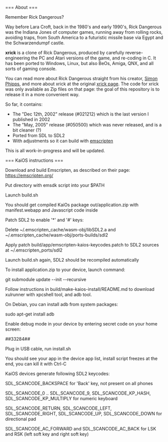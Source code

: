 === About ===

Remember Rick Dangerous?

Way before Lara Croft, back in the 1980's and early 1990's, Rick Dangerous was the Indiana Jones of computer games,
running away from rolling rocks, avoiding traps, from South America to a futuristic missile base via Egypt and the
Schwarzendumpf castle.

**xrick** is a clone of Rick Dangerous, produced by carefully reverse-engineering the PC and Atari versions of the
game, and re-coding in C. It has been ported to Windows, Linux, but also BeOs, Amiga, QNX, and all sorts
of gaming console.

You can read more about Rick Dangerous straight from his creator, [Simon Phipps](https://www.simonphipps.com/games/rickdangerous/),
and more about xrick at the original [xrick page](http://www.bigorno.net/xrick). The code for xrick was only available 
as Zip files on that page: the goal of this repository is to release it in a more convenient way.

So far, it contains:
* The "Dec 12th, 2002" release (#021212) which is the last version I published in 2002
* The "May, 2005" release (#050500) which was never released, and is a bit cleaner (?)
* Ported from SDL to SDL2
* With adjustments so it can build with [emscripten](https://emscripten.org/)

This is all work-in-progress and will be updated.

=== KaiOS instructions ===

Download and build Emscripten, as described on their page: https://emscripten.org/

Put directory with emsdk script into your $PATH

Launch build.sh

You should get compiled KaiOs package out/application.zip with manifest.webapp and Javascript code inside

Patch SDL2 to enable '*' and '#' keys:

Delete ~/.emscripten_cache/wasm-obj/libSDL2.a and ~/.emscripten_cache/wasm-obj/ports-builds/sdl2

Apply patch build/app/emscripten-kaios-keycodes.patch to SDL2 sources at ~/.emscripten_ports/sdl2

Launch build.sh again, SDL2 should be recompiled automatically

To install application.zip to your device, launch command:

git submodule update --init --recursive

Follow instructions in build/make-kaios-install/README.md to download xulrunner with xpcshell tool, and adb tool.

On Debian, you can install adb from system packages:

sudo apt-get install adb

Enable debug mode in your device by entering secret code on your home screen:

*#*#33284#*#*

Plug in USB cable, run install.sh

You should see your app in the device app list, install script freezes at the end, you can kill it with Ctrl-C

KaiOS devices generate following SDL2 keycodes:

SDL_SCANCODE_BACKSPACE for 'Back' key, not present on all phones

SDL_SCANCODE_0 .. SDL_SCANCODE_9, SDL_SCANCODE_KP_HASH, SDL_SCANCODE_KP_MULTIPLY for numeric keyboard

SDL_SCANCODE_RETURN, SDL_SCANCODE_LEFT, SDL_SCANCODE_RIGHT, SDL_SCANCODE_UP, SDL_SCANCODE_DOWN for directional pad

SDL_SCANCODE_AC_FORWARD and SDL_SCANCODE_AC_BACK for LSK and RSK (left soft key and right soft key)
